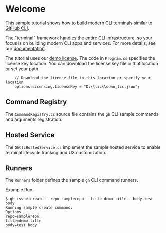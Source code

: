﻿# Welcome
This sample tutorial shows how to build modern CLI terminals similar to [GitHub CLI](https://cli.github.com/).

The "terminal" framework handles the entire CLI infrastructure,  so your focus is on building modern CLI apps and services. For more details, see our [documentation](https://docs.perpetualintelligence.com/articles/picli/intro.html).

The tutorial uses our [demo license](https://docs.perpetualintelligence.com/articles/onedemo/intro.html).
The code in `Program.cs` specifies the license key location. You can download the license key file in that location or set your path.
```
    // Download the license file in this location or specify your location
    options.Licensing.LicenseKey = "D:\\lic\\demo_lic.json";
```

## Command Registry
The `CommandRegistry.cs` source file contains the `gh` CLI sample commands and arguments registration.

## Hosted Service
The `GhCliHostedService.cs` implement the sample hosted service to enable terminal lifecycle tracking and UX customization.

## Runners
The `Runners` folder defines the sample `gh` CLI command runners.

Example Run:
```
$ gh issue create --repo samplerepo --title demo title --body test body
Running sample create command.
Options
repo=samplerepo
title=demo title
body=test body
```
